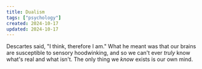 ```yaml
---
title: Dualism
tags: ["psychology"]
created: 2024-10-17
updated: 2024-10-17
---
```


Descartes said, "I think, therefore I am." What he meant was that our brains are susceptible to sensory hoodwinking, and so we can't ever *truly* know what's real and what isn't. The only thing we *know* exists is our own mind.